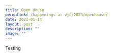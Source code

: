 ```yaml
---
title: Open House
permalink: /happenings-at-vjc/2023/openhouse/
date: 2023-01-14
layout: post
description: ""
image: ""
---
```

Testing